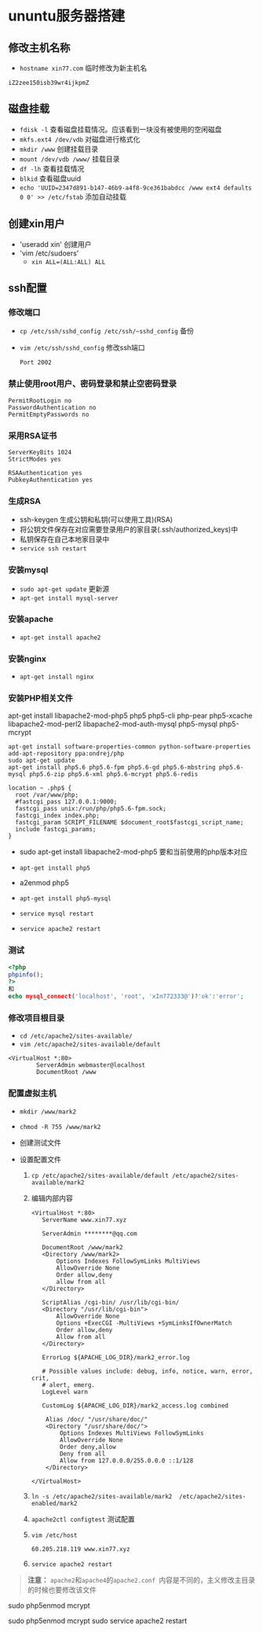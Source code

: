 # ununtu服务器搭建

## 修改主机名称

* `hostname xin77.com` 临时修改为新主机名

```
iZ2zee150isb39wr4ijkpmZ
```

## 磁盘挂载

* `fdisk -l` 查看磁盘挂载情况。应该看到一块没有被使用的空闲磁盘
* `mkfs.ext4 /dev/vdb` 对磁盘进行格式化
* `mkdir /www` 创建挂载目录
* `mount /dev/vdb /www/` 挂载目录
* `df -lh` 查看挂载情况
* `blkid` 查看磁盘uuid
* `echo 'UUID=2347d891-b147-46b9-a4f8-9ce361babdcc /www ext4 defaults 0 0' >> /etc/fstab` 添加自动挂载

## 创建xin用户

* 'useradd xin' 创建用户
* 'vim /etc/sudoers' 
  * `xin ALL=(ALL:ALL) ALL `

## ssh配置

### 修改端口

* `cp /etc/ssh/sshd_config /etc/ssh/~sshd_config` 备份

* `vim /etc/ssh/sshd_config` 修改ssh端口

  ```shell
  Port 2002
  ```

### 禁止使用root用户、密码登录和禁止空密码登录

```shell
PermitRootLogin no
PasswordAuthentication no
PermitEmptyPasswords no
```

### 采用RSA证书

```
ServerKeyBits 1024
StrictModes yes

RSAAuthentication yes
PubkeyAuthentication yes
```

### 生成RSA

* ssh-keygen 生成公钥和私钥(可以使用工具)(RSA)
* 将公钥文件保存在对应需要登录用户的家目录(.ssh/authorized_keys)中
* 私钥保存在自己本地家目录中
* `service ssh restart`


### 安装mysql

* `sudo apt-get update` 更新源
* `apt-get install mysql-server`

### 安装apache

* `apt-get install apache2 `


### 安装nginx

* `apt-get install nginx`

### 安装PHP相关文件

apt-get install libapache2-mod-php5 php5 php5-cli php-pear php5-xcache libapache2-mod-perl2 libapache2-mod-auth-mysql php5-mysql php5-mcrypt

````
apt-get install software-properties-common python-software-properties 
add-apt-repository ppa:ondrej/php
sudo apt-get update
apt-get install php5.6 php5.6-fpm php5.6-gd php5.6-mbstring php5.6-mysql php5.6-zip php5.6-xml php5.6-mcrypt php5.6-redis 
````

```
location ~ .php$ {
  root /var/www/php;
  #fastcgi_pass 127.0.0.1:9000;
  fastcgi_pass unix:/run/php/php5.6-fpm.sock;
  fastcgi_index index.php;
  fastcgi_param SCRIPT_FILENAME $document_root$fastcgi_script_name;
  include fastcgi_params;
}
```

* sudo apt-get install libapache2-mod-php5 要和当前使用的php版本对应
* `apt-get install php5`
* a2enmod php5
* `apt-get install php5-mysql`


* `service mysql restart`
* `service apache2 restart`

### 测试

````php
<?php
phpinfo();
?>
和
echo mysql_connect('localhost', 'root', 'xIn772333@')?'ok':'error';
````

### 修改项目根目录

* `cd /etc/apache2/sites-available/`
* `vim /etc/apache2/sites-available/default`

```
<VirtualHost *:80>
        ServerAdmin webmaster@localhost
        DocumentRoot /www
```

### 配置虚拟主机

* `mkdir /www/mark2` 

* `chmod -R 755 /www/mark2`

* 创建测试文件

* 设置配置文件

  1. `cp /etc/apache2/sites-available/default /etc/apache2/sites-available/mark2`

  2. 编辑内部内容

     ````
     <VirtualHost *:80>
     	ServerName www.xin77.xyz

     	ServerAdmin ********@qq.com

     	DocumentRoot /www/mark2
     	<Directory /www/mark2>
     		Options Indexes FollowSymLinks MultiViews
     		AllowOverride None
     		Order allow,deny
     		allow from all
     	</Directory>

     	ScriptAlias /cgi-bin/ /usr/lib/cgi-bin/
     	<Directory "/usr/lib/cgi-bin">
     		AllowOverride None
     		Options +ExecCGI -MultiViews +SymLinksIfOwnerMatch
     		Order allow,deny
     		Allow from all
     	</Directory>

     	ErrorLog ${APACHE_LOG_DIR}/mark2_error.log

     	# Possible values include: debug, info, notice, warn, error, crit,
     	# alert, emerg.
     	LogLevel warn

     	CustomLog ${APACHE_LOG_DIR}/mark2_access.log combined

         Alias /doc/ "/usr/share/doc/"
         <Directory "/usr/share/doc/">
             Options Indexes MultiViews FollowSymLinks
             AllowOverride None
             Order deny,allow
             Deny from all
             Allow from 127.0.0.0/255.0.0.0 ::1/128
         </Directory>

     </VirtualHost>
     ````

  3. `ln -s /etc/apache2/sites-available/mark2  /etc/apache2/sites-enabled/mark2`

  4. `apache2ctl configtest` 测试配置

  5. `vim /etc/host`

     ```
     60.205.218.119	www.xin77.xyz
     ```

  6. `service apache2 restart`

> **注意：** `apache2`和`apache4`的`apache2.conf `内容是不同的，主义修改主目录的时候也要修改该文件

[](http://www.mr-wu.cn/aliyun-ecs-ubuntu/)

sudo php5enmod mcrypt

sudo php5enmod mcrypt
sudo service apache2 restart

